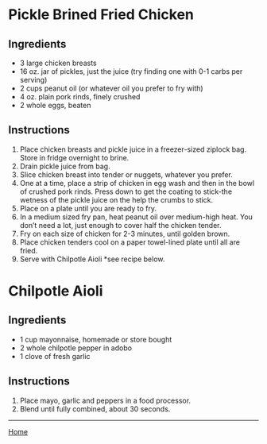 # Pickle Brined Fried Chicken

## Ingredients
- 3 large chicken breasts
- 16 oz. jar of pickles, just the juice (try finding one with 0-1 carbs per serving)
- 2 cups peanut oil (or whatever oil you prefer to fry with)
- 4 oz. plain pork rinds, finely crushed
- 2 whole eggs, beaten

## Instructions
1. Place chicken breasts and pickle juice in a freezer-sized ziplock bag. Store in fridge overnight to brine.
1. Drain pickle juice from bag.
1. Slice chicken breast into tender or nuggets, whatever you prefer.
1. One at a time, place a strip of chicken in egg wash and then in the bowl of crushed pork rinds. Press down to get the coating to stick-the wetness of the pickle juice on the help the crumbs to stick.
1. Place on a plate until you are ready to fry.
1. In a medium sized fry pan, heat peanut oil over medium-high heat. You don’t need a lot, just enough to cover half the chicken tender.
1. Fry on each size of chicken for 2-3 minutes, until golden brown.
1. Place chicken tenders cool on a paper towel-lined plate until all are fried.
1. Serve with Chilpotle Aioli *see recipe below.

# Chilpotle Aioli

## Ingredients
- 1 cup mayonnaise, homemade or store bought
- 2 whole chilpotle pepper in adobo
- 1 clove of fresh garlic

## Instructions
1. Place mayo, garlic and peppers in a food processor.
1. Blend until fully combined, about 30 seconds.
    
---
[Home](../)